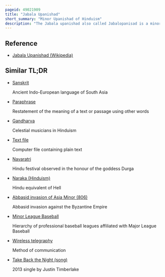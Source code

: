 ```yaml
---
pageid: 49021909
title: "Jabala Upanishad"
short_summary: "Minor Upanishad of Hinduism"
description: "The Jabala upanishad also called Jabalopanisad is a minor Upanishad of Hinduism. The Sanskrit Text is one of the 20 Sannyasa Upanishads and is attached to the Shukla Yajurveda."
---
```


## Reference

- [Jabala Upanishad (Wikipedia)](https://en.wikipedia.org/?curid=49021909)

## Similar TL;DR

- [Sanskrit](/tldr/en/sanskrit)

  Ancient Indo-European language of South Asia

- [Paraphrase](/tldr/en/paraphrase)

  Restatement of the meaning of a text or passage using other words

- [Gandharva](/tldr/en/gandharva)

  Celestial musicians in Hinduism

- [Text file](/tldr/en/text-file)

  Computer file containing plain text

- [Navaratri](/tldr/en/navaratri)

  Hindu festival observed in the honour of the goddess Durga

- [Naraka (Hinduism)](/tldr/en/naraka-hinduism)

  Hindu equivalent of Hell

- [Abbasid invasion of Asia Minor (806)](/tldr/en/abbasid-invasion-of-asia-minor-806)

  Abbasid invasion against the Byzantine Empire

- [Minor League Baseball](/tldr/en/minor-league-baseball)

  Hierarchy of professional baseball leagues affiliated with Major League Baseball

- [Wireless telegraphy](/tldr/en/wireless-telegraphy)

  Method of communication

- [Take Back the Night (song)](/tldr/en/take-back-the-night-song)

  2013 single by Justin Timberlake

